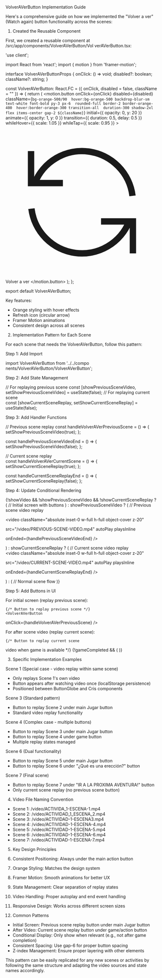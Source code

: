 VolverAVerButton Implementation Guide

  Here's a comprehensive guide on how we
  implemented the "Volver a ver" (Watch
  again) button functionality across the
  scenes:

  1. Created the Reusable Component

  First, we created a reusable component at
   /src/app/components/VolverAVerButton/Vol
  verAVerButton.tsx:

  'use client';

  import React from 'react';
  import { motion } from 'framer-motion';

  interface VolverAVerButtonProps {
    onClick: () => void;
    disabled?: boolean;
    className?: string;
  }

  const VolverAVerButton:
  React.FC<VolverAVerButtonProps> = ({
    onClick,
    disabled = false,
    className = ""
  }) => {
    return (
      <motion.button
        onClick={onClick}
        disabled={disabled}
        className={`bg-orange-500/90 
  hover:bg-orange-500 backdrop-blur-sm 
  text-white font-bold py-3 px-6 
  rounded-full border-2 border-orange-400 
  hover:border-orange-300 transition-all 
  duration-300 shadow-2xl flex items-center
   gap-2 ${className}`}
        initial={{ opacity: 0, y: 20 }}
        animate={{ opacity: 1, y: 0 }}
        transition={{ duration: 0.5, delay:
   0.5 }}
        whileHover={{ scale: 1.05 }}
        whileTap={{ scale: 0.95 }}
      >
        <svg className="w-4 h-4" 
  fill="none" stroke="currentColor" 
  viewBox="0 0 24 24">
          <path strokeLinecap="round" 
  strokeLinejoin="round" strokeWidth={2} 
  d="M4 4v5h.582m15.356 2A8.001 8.001 0 
  004.582 9m0 0H9m11 11v-5h-.581m0 0a8.003 
  8.003 0 01-15.357-2m15.357 2H15" />
        </svg>
        Volver a ver
      </motion.button>
    );
  };

  export default VolverAVerButton;

  Key features:
  - Orange styling with hover effects
  - Refresh icon (circular arrow)
  - Framer Motion animations
  - Consistent design across all scenes

  2. Implementation Pattern for Each Scene

  For each scene that needs the
  VolverAVerButton, follow this pattern:

  Step 1: Add Import

  import VolverAVerButton from '../../compo
  nents/VolverAVerButton/VolverAVerButton';

  Step 2: Add State Management

  // For replaying previous scene
  const [showPreviousSceneVideo,
  setShowPreviousSceneVideo] =
  useState(false);
  // For replaying current scene  
  const [showCurrentSceneReplay,
  setShowCurrentSceneReplay] =
  useState(false);

  Step 3: Add Handler Functions

  // Previous scene replay
  const handleVolverAVerPreviousScene = () 
  => {
    setShowPreviousSceneVideo(true);
  };

  const handlePreviousSceneVideoEnd = () =>
   {
    setShowPreviousSceneVideo(false);
  };

  // Current scene replay  
  const handleVolverAVerCurrentScene = () 
  => {
    setShowCurrentSceneReplay(true);
  };

  const handleCurrentSceneReplayEnd = () =>
   {
    setShowCurrentSceneReplay(false);
  };

  Step 4: Update Conditional Rendering

  {!showVideo && !showPreviousSceneVideo &&
   !showCurrentSceneReplay ? (
    // Initial screen with buttons
  ) : showPreviousSceneVideo ? (
    // Previous scene video replay
    <div className="absolute" 
  style={containerStyle}>
      <video
        className="absolute inset-0 w-full 
  h-full object-cover z-20"
        
  src="/video/PREVIOUS-SCENE-VIDEO.mp4"
        autoPlay
        playsInline
        
  onEnded={handlePreviousSceneVideoEnd}
      />
    </div>
  ) : showCurrentSceneReplay ? (
    // Current scene video replay
    <div className="absolute" 
  style={containerStyle}>
      <video
        className="absolute inset-0 w-full 
  h-full object-cover z-20"
        
  src="/video/CURRENT-SCENE-VIDEO.mp4"
        autoPlay
        playsInline
        
  onEnded={handleCurrentSceneReplayEnd}
      />
    </div>
  ) : (
    // Normal scene flow
  )}

  Step 5: Add Buttons in UI

  For initial screen (replay previous 
  scene):
  <div className="relative z-20 flex 
  flex-col items-center justify-center 
  min-h-screen gap-6">
    <motion.div animate={isAnimating ? { 
  scale: [1, 1.3, 1], rotate: [0, -360] } :
   {}}>
      <JugarButton text='Jugar' 
  onClick={handleJugarClick} 
  disabled={isAnimating} />
    </motion.div>

    {/* Button to replay previous scene */}
    <VolverAVerButton
  onClick={handleVolverAVerPreviousScene}
  />
  </div>

  For after scene video (replay current 
  scene):
  <div className="flex flex-col 
  items-center gap-6">
    <motion.div animate={isAnimating ? { 
  scale: [1, 1.3, 1], rotate: [0, -360] } :
   {}}>
      <JugarButton text="Game Button Text" 
  onClick={handleOpenGame} 
  disabled={isAnimating} />
    </motion.div>

    {/* Button to replay current scene 
  video when game is available */}
    {!gameCompleted && (
      <VolverAVerButton 
  onClick={handleVolverAVerCurrentScene} />
    )}
  </div>

  3. Specific Implementation Examples

  Scene 1 (Special case - video replay 
  within same scene)

  - Only replays Scene 1's own video
  - Button appears after watching video
  once (localStorage persistence)
  - Positioned between ButtonGlobe and Cris
   components

  Scene 3 (Standard pattern)

  - Button to replay Scene 2 under main
  Jugar button
  - Standard video replay functionality

  Scene 4 (Complex case - multiple buttons)

  - Button to replay Scene 3 under main
  Jugar button
  - Button to replay Scene 4 under game
  button
  - Multiple replay states managed

  Scene 6 (Dual functionality)

  - Button to replay Scene 5 under main
  Jugar button
  - Button to replay Scene 6 under "¿Qué es
   una erección?" button

  Scene 7 (Final scene)

  - Button to replay Scene 7 under "IR A LA
   PROXIMA AVENTURA!" button
  - Only current scene replay (no previous
  scene button)

  4. Video File Naming Convention

  - Scene 1: /video/ACTIVIDA_1-ESCENA-1.mp4
  - Scene 2:
  /video/ACTIVIDAD_1_ESCENA_2.mp4
  - Scene 3: /video/ACTIVIDAD-1-ESCENA3.mp4
  - Scene 4:
  /video/ACTIVIDAD-1-ESCENA-4.mp4
  - Scene 5:
  /video/ACTIVIDAD-1-ESCENA-5.mp4
  - Scene 6:
  /video/ACTIVIDAD-1-ESCENA-6.mp4
  - Scene 7:
  /video/ACTIVIDAD-1-ESCENA-7.mp4

  5. Key Design Principles

  1. Consistent Positioning: Always under
  the main action button
  2. Orange Styling: Matches the design
  system
  3. Framer Motion: Smooth animations for
  better UX
  4. State Management: Clear separation of
  replay states
  5. Video Handling: Proper autoplay and
  end event handling
  6. Responsive Design: Works across
  different screen sizes

  6. Common Patterns

  - Initial Screen: Previous scene replay
  button under main Jugar button
  - After Video: Current scene replay
  button under game/action button
  - Conditional Display: Only show when
  relevant (e.g., not after game
  completion)
  - Consistent Spacing: Use gap-6 for
  proper button spacing
  - Z-index Management: Ensure proper
  layering with other elements

  This pattern can be easily replicated for
   any new scenes or activities by
  following the same structure and adapting
   the video sources and state names
  accordingly.

  
  